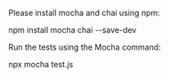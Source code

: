 Please install mocha and chai using npm:

npm install mocha chai --save-dev



Run the tests using the Mocha command:

npx mocha test.js
